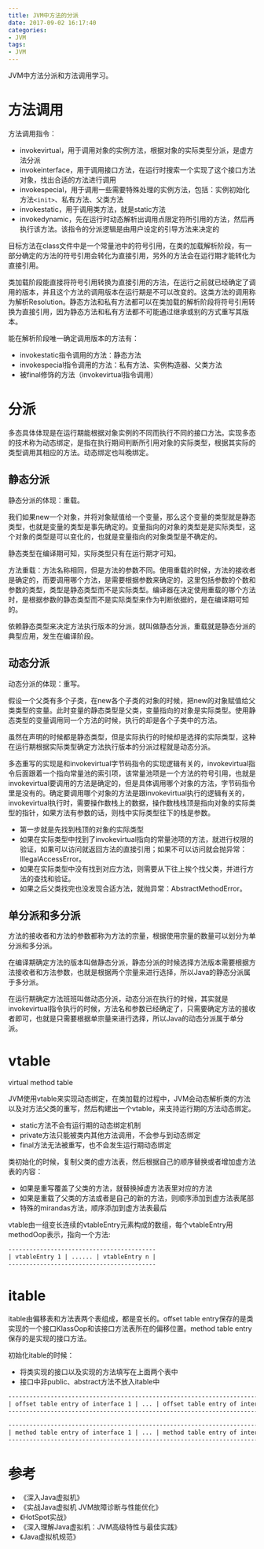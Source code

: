 ```yaml
---
title: JVM中方法的分派
date: 2017-09-02 16:17:40
categories: 
- JVM
tags:
- JVM
---
```


JVM中方法分派和方法调用学习。

<!--more-->

# 方法调用

方法调用指令：

- invokevirtual，用于调用对象的实例方法，根据对象的实际类型分派，是虚方法分派
- invokeinterface，用于调用接口方法，在运行时搜索一个实现了这个接口方法对象，找出合适的方法进行调用
- invokespecial，用于调用一些需要特殊处理的实例方法，包括：实例初始化方法`<init>`、私有方法、父类方法
- invokestatic，用于调用类方法，就是static方法
- invokedynamic，先在运行时动态解析出调用点限定符所引用的方法，然后再执行该方法。该指令的分派逻辑是由用户设定的引导方法来决定的

目标方法在class文件中是一个常量池中的符号引用，在类的加载解析阶段，有一部分确定的方法的符号引用会转化为直接引用，另外的方法会在运行期才能转化为直接引用。

类加载阶段能直接将符号引用转换为直接引用的方法，在运行之前就已经确定了调用的版本，并且这个方法的调用版本在运行期是不可以改变的。这类方法的调用称为解析Resolution。静态方法和私有方法都可以在类加载的解析阶段将符号引用转换为直接引用，因为静态方法和私有方法都不可能通过继承或别的方式重写其版本。

能在解析阶段唯一确定调用版本的方法有：

- invokestatic指令调用的方法：静态方法
- invokespecial指令调用的方法：私有方法、实例构造器、父类方法
- 被final修饰的方法（invokevirtual指令调用）

# 分派

多态具体体现是在运行期能根据对象实例的不同而执行不同的接口方法。实现多态的技术称为动态绑定，是指在执行期间判断所引用对象的实际类型，根据其实际的类型调用其相应的方法。动态绑定也叫晚绑定。

## 静态分派

静态分派的体现：重载。

我们如果new一个对象，并将对象赋值给一个变量，那么这个变量的类型就是静态类型，也就是变量的类型是事先确定的。变量指向的对象的类型是是实际类型，这个对象的类型是可以变化的，也就是变量指向的对象类型是不确定的。

静态类型在编译期可知，实际类型只有在运行期才可知。

方法重载：方法名称相同，但是方法的参数不同。使用重载的时候，方法的接收者是确定的，而要调用哪个方法，是需要根据参数来确定的，这里包括参数的个数和参数的类型，类型是静态类型而不是实际类型。编译器在决定使用重载的哪个方法时，是根据参数的静态类型而不是实际类型来作为判断依据的，是在编译期可知的。

依赖静态类型来决定方法执行版本的分派，就叫做静态分派，重载就是静态分派的典型应用，发生在编译阶段。

## 动态分派

动态分派的体现：重写。

假设一个父类有多个子类，在new各个子类的对象的时候，把new的对象赋值给父类类型的变量。此时变量的静态类型是父类，变量指向的对象是实际类型。使用静态类型的变量调用同一个方法的时候，执行的却是各个子类中的方法。

虽然在声明的时候都是静态类型，但是实际执行的时候却是选择的实际类型，这种在运行期根据实际类型确定方法执行版本的分派过程就是动态分派。

多态重写的实现是和invokevirtual字节码指令的实现逻辑有关的，invokevirtual指令后面跟着一个指向常量池的索引项，该常量池项是一个方法的符号引用，也就是invokevirtual要调用的方法是确定的，但是具体调用哪个对象的方法，字节码指令里是没有的。确定要调用哪个对象的方法是跟invokevirtual执行的逻辑有关的，invokevirtual执行时，需要操作数栈上的数据，操作数栈栈顶是指向对象的实际类型的指针，如果方法有参数的话，则栈中实际类型往下的栈是参数。

- 第一步就是先找到栈顶的对象的实际类型
- 如果在实际类型中找到了invokevirtual指向的常量池项的方法，就进行权限的验证，如果可以访问就返回方法的直接引用；如果不可以访问就会抛异常：IllegalAccessError。
- 如果在实际类型中没有找到对应方法，则需要从下往上挨个找父类，并进行方法的查找和验证。
- 如果之后父类找完也没发现合适方法，就抛异常：AbstractMethodError。

## 单分派和多分派

方法的接收者和方法的参数都称为方法的宗量，根据使用宗量的数量可以划分为单分派和多分派。

在编译期确定方法的版本叫做静态分派，静态分派的时候选择方法版本需要根据方法接收者和方法参数，也就是根据两个宗量来进行选择，所以Java的静态分派属于多分派。

在运行期确定方法班班叫做动态分派，动态分派在执行的时候，其实就是invokevirtual指令执行的时候，方法名和参数已经确定了，只需要确定方法的接收者即可，也就是只需要根据单宗量来进行选择，所以Java的动态分派属于单分派。

# vtable

virtual method table

JVM使用vtable来实现动态绑定，在类加载的过程中，JVM会动态解析类的方法以及对方法父类的重写，然后构建出一个vtable，来支持运行期的方法动态绑定。

- static方法不会有运行期的动态绑定机制
- private方法只能被类内其他方法调用，不会参与到动态绑定
- final方法无法被重写，也不会发生运行期动态绑定

类初始化的时候，复制父类的虚方法表，然后根据自己的顺序替换或者增加虚方法表的内容：

- 如果是重写覆盖了父类的方法，就替换掉虚方法表里对应的方法
- 如果是重载了父类的方法或者是自己的新的方法，则顺序添加到虚方法表尾部
- 特殊的mirandas方法，顺序添加到虚方法表最后

vtable由一组变长连续的vtableEntry元素构成的数组，每个vtableEntry用methodOop表示，指向一个方法:

```reStructuredText
------------------------------------------
| vtableEntry 1 | ...... | vtableEntry n |
------------------------------------------
```

# itable

itable由偏移表和方法表两个表组成，都是变长的。offset table entry保存的是类实现的一个接口KlassOop和该接口方法表所在的偏移位置。method table entry保存的是实现的接口方法。

初始化itable的时候：

- 将类实现的接口以及实现的方法填写在上面两个表中
- 接口中非public、abstract方法不放入itable中

```reStructuredText
-------------------------------------------------------------------------------
| offset table entry of interface 1 | ... | offset table entry of interface n |
-------------------------------------------------------------------------------

-------------------------------------------------------------------------------
| method table entry of interface 1 | ... | method table entry of interface n |
-------------------------------------------------------------------------------
```



# 参考

- 《深入Java虚拟机》
- 《实战Java虚拟机 JVM故障诊断与性能优化》
- 《HotSpot实战》
- 《深入理解Java虚拟机：JVM高级特性与最佳实践》
- 《Java虚拟机规范》
